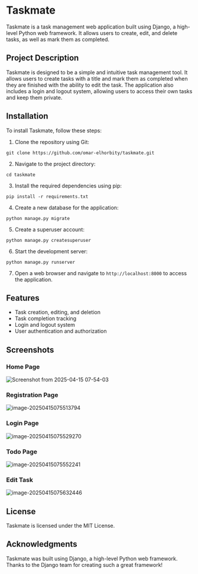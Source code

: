
Taskmate
================

Taskmate is a task management web application built using Django, a high-level Python web framework. It allows users to create, edit, and delete tasks, as well as mark them as completed.

Project Description
-------------------

Taskmate is designed to be a simple and intuitive task management tool. It allows users to create tasks with a title and mark them as completed when they are finished with the ability to edit the task. The application also includes a login and logout system, allowing users to access their own tasks and keep them private.

Installation
------------

To install Taskmate, follow these steps:

1. Clone the repository using Git:
```
git clone https://github.com/omar-elhorbity/taskmate.git
```
2. Navigate to the project directory:
```
cd taskmate
```
3. Install the required dependencies using pip:
```
pip install -r requirements.txt
```
4. Create a new database for the application:
```
python manage.py migrate
```
5. Create a superuser account:
```
python manage.py createsuperuser
```
6. Start the development server:
```
python manage.py runserver
```
7. Open a web browser and navigate to `http://localhost:8000` to access the application.

Features
--------

* Task creation, editing, and deletion
* Task completion tracking
* Login and logout system
* User authentication and authorization

## Screenshots

### Home Page

![Screenshot from 2025-04-15 07-54-03](https://github.com/user-attachments/assets/2c3ab70d-8107-407a-8e5a-bd7641704248)

### Registration Page

![image-20250415075513794](/home/omar/.config/Typora/typora-user-images/image-20250415075513794.png)

### Login Page

![image-20250415075529270](/home/omar/.config/Typora/typora-user-images/image-20250415075529270.png)

### Todo Page

![image-20250415075552241](/home/omar/.config/Typora/typora-user-images/image-20250415075552241.png)

### Edit Task

![image-20250415075632446](/home/omar/.config/Typora/typora-user-images/image-20250415075632446.png)

License
-------

Taskmate is licensed under the MIT License.

Acknowledgments
---------------

Taskmate was built using Django, a high-level Python web framework. Thanks to the Django team for creating such a great framework!
